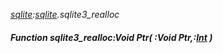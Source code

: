 _[sqlite](../../modules/sqlite/sqlite-module.md):[sqlite](../../modules/sqlite/sqlite-module.md).sqlite3\_realloc_
##### Function sqlite3\_realloc:Void Ptr( :Void Ptr,:[Int](../../modules/wonkey/wonkey-types-int.md) )
